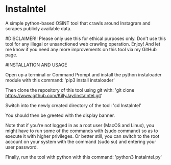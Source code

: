 # InstaIntel
A simple python-based OSINT tool that crawls around Instagram and scrapes publicly available data.

#DISCLAIMER!!
Please only use this for ethical purposes only. Don't use this tool for any illegal or unsanctioned web crawling operation.
Enjoy! And let me know if you need any more improvements on this tool via my GitHub page. 



#INSTALLATION AND USAGE

Open up a terminal or Command Prompt and install the python instaloader module with this command:
'pip3 install instaloader'

Then clone the repository of this tool using git with:
'git clone https://www.github.com/KillyJay/InstaIntel.git'

Switch into the newly created directory of the tool:
'cd InstaIntel'

You should then be greeted with the display banner.

Note that if you're not logged in as a root user (MacOS and Linux), you might have to run some of the commands with (sudo command) so as to execute it with higher privileges. Or better still, you can switch to the root account on your system with the command (sudo su) and entering your user password.

Finally, run the tool with python with this command:
'python3 InstaIntel.py'



